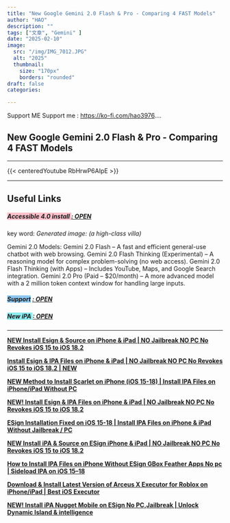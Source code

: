 ```yaml
---
title: "New Google Gemini 2.0 Flash & Pro - Comparing 4 FAST Models"
author: "HAO"
description: ""
tags: ["文章", "Gemini" ]
date: "2025-02-10"
image:
  src: "/img/IMG_7012.JPG"
  alt: "2025"
  thumbnail:
    size: "170px"
    borders: "rounded"
draft: false
categories:

---
```


Support ME 
Support me : https://ko-fi.com/hao3976....
<!--more-->

## **New Google Gemini 2.0 Flash & Pro - Comparing 4 FAST Models**

---
{{< centeredYoutube RbHrwP6AIpE >}}

---

## **Useful Links**

##### **<font style="background: pink"> Accessible 4.0 install </font>** **[  : OPEN](https://gemini.google.com/)**

key word: *Generated image: (a high-class villa)*

Gemini 2.0 Models:
Gemini 2.0 Flash – A fast and efficient general-use chatbot with web browsing.
Gemini 2.0 Flash Thinking (Experimental) – A reasoning model for complex problem-solving (no web access).
Gemini 2.0 Flash Thinking (with Apps) – Includes YouTube, Maps, and Google Search integration.
Gemini 2.0 Pro (Paid – $20/month) – A more advanced model with a 2 million token context window for handling large inputs.

##### **<and font style="background: #8dc7f0 "> Support</font>** **[  : OPEN](https://ko-fi.com/hao3976)**

##### **<and font style="background: #8dedf0 "> New iPA </font>** **[  : OPEN](https://www.patreon.com/hao8?utm_medium=unknown&utm_source=join_link&utm_campaign=creatorshare_creator&utm_content=copyLink)**

---

**[NEW Install Esign & Source on iPhone & iPad | NO Jailbreak NO PC No Revokes iOS 15 to iOS 18.2](https://youtu.be/6v36u9J26ZA)**

**[Install Esign & IPA Files on iPhone & iPad | NO Jailbreak NO PC No Revokes iOS 15 to iOS 18.2 | NEW](https://youtu.be/ygGUh-kUyd0)**

**[NEW Method to Install Scarlet on iPhone (iOS 15-18) | Install IPA Files on iPhone/iPad Without PC](https://youtu.be/jKOxTGtw5Io)**

**[NEW! Install Esign & IPA Files on iPhone & iPad | NO Jailbreak NO PC No Revokes iOS 15 to iOS 18.2](https://youtu.be/CifAaIlf8J0)**

**[ESign Installation Fixed on iOS 15-18 | Install IPA Files on iPhone & iPad Without Jailbreak / PC](https://youtu.be/QHFRzVgpCsQ)**

**[NEW Install iPA & Source on ESign iPhone & iPad | NO Jailbreak NO PC No Revokes iOS 15 to iOS 18.2](https://youtu.be/8zuNH1s0FcM)**

**[How to Install IPA Files on iPhone Without ESign GBox Feather Apps No pc | Sideload IPA on iOS 15–18](https://youtu.be/fXHU9EDGykw)**

**[Download & Install Latest Version of Arceus X Executor for Roblox on iPhone/iPad | Best iOS Executor](https://youtu.be/B97c2iFOmjY)**

**[NEW! Install iPA Nugget Mobile on ESign No PC,Jailbreak | Unlock Dynamic Island & intelligence](https://youtu.be/NG-mlEVlh1g)**